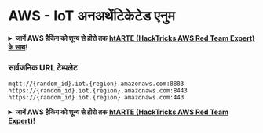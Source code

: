 # AWS - IoT अनअथेंटिकेटेड एनुम

<details>

<summary><strong>जानें AWS हैकिंग को शून्य से हीरो तक</strong> <a href="https://training.hacktricks.xyz/courses/arte"><strong>htARTE (HackTricks AWS Red Team Expert) के साथ</strong></a><strong>!</strong></summary>

दूसरे तरीके HackTricks का समर्थन करने के लिए:

* अगर आप अपनी **कंपनी का विज्ञापन HackTricks में देखना चाहते हैं** या **HackTricks को PDF में डाउनलोड करना चाहते हैं** तो [**सब्सक्रिप्शन प्लान्स देखें**](https://github.com/sponsors/carlospolop)!
* [**आधिकारिक PEASS & HackTricks स्वैग**](https://peass.creator-spring.com) प्राप्त करें
* [**The PEASS Family**](https://opensea.io/collection/the-peass-family) की हमारी विशेष [**NFTs**](https://opensea.io/collection/the-peass-family) की खोज करें
* **शामिल हों** 💬 [**डिस्कॉर्ड समूह**](https://discord.gg/hRep4RUj7f) या [**टेलीग्राम समूह**](https://t.me/peass) या हमें **ट्विटर** 🐦 [**@hacktricks_live**](https://twitter.com/hacktricks_live)** पर फॉलो** करें।
* **अपने हैकिंग ट्रिक्स साझा करें, PRs सबमिट करके** [**HackTricks**](https://github.com/carlospolop/hacktricks) और [**HackTricks Cloud**](https://github.com/carlospolop/hacktricks-cloud) github repos में।

</details>

### सार्वजनिक URL टेम्पलेट
```
mqtt://{random_id}.iot.{region}.amazonaws.com:8883
https://{random_id}.iot.{region}.amazonaws.com:8443
https://{random_id}.iot.{region}.amazonaws.com:443
```
<details>

<summary><strong>जानें AWS हैकिंग को शून्य से हीरो तक</strong> <a href="https://training.hacktricks.xyz/courses/arte"><strong>htARTE (HackTricks AWS Red Team Expert)</strong></a><strong>!</strong></summary>

दूसरे तरीके HackTricks का समर्थन करने के लिए:

* अगर आप अपनी **कंपनी का विज्ञापन HackTricks में देखना चाहते हैं** या **HackTricks को PDF में डाउनलोड करना चाहते हैं** तो [**सब्सक्रिप्शन प्लान्स**](https://github.com/sponsors/carlospolop) देखें!
* [**आधिकारिक PEASS & HackTricks स्वैग**](https://peass.creator-spring.com) प्राप्त करें
* हमारे विशेष [**NFTs**](https://opensea.io/collection/the-peass-family) कलेक्शन, [**The PEASS Family**](https://opensea.io/collection/the-peass-family) खोजें
* **शामिल हों** 💬 [**Discord समूह**](https://discord.gg/hRep4RUj7f) या [**टेलीग्राम समूह**](https://t.me/peass) या हमें **ट्विटर** पर फॉलो करें 🐦 [**@hacktricks_live**](https://twitter.com/hacktricks_live)**.**
* **अपने हैकिंग ट्रिक्स साझा करें, PRs सबमिट करके** [**HackTricks**](https://github.com/carlospolop/hacktricks) और [**HackTricks Cloud**](https://github.com/carlospolop/hacktricks-cloud) github repos में।

</details>
